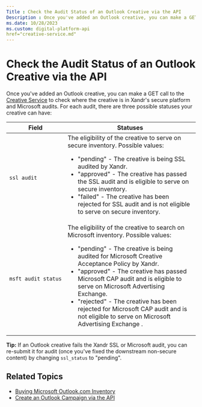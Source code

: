 ```yaml
---
Title : Check the Audit Status of an Outlook Creative via the API
Description : Once you've added an Outlook creative, you can make a GET call to the <a
ms.date: 10/28/2023
ms.custom: digital-platform-api
href="creative-service.md"
---
```



# Check the Audit Status of an Outlook Creative via the API



Once you've added an Outlook creative, you can make a GET call to the <a
href="creative-service.md"
class="xref" target="_blank">Creative Service</a> to check where the
creative is in Xandr's secure platform and
Microsoft audits. For each audit, there are three possible statuses your
creative can have: 

<table class="table">
<thead class="thead">
<tr class="header row">
<th id="ID-000011c2__entry__1"
class="entry colsep-1 rowsep-1">Field</th>
<th id="ID-000011c2__entry__2"
class="entry colsep-1 rowsep-1">Statuses</th>
</tr>
</thead>
<tbody class="tbody">
<tr class="odd row">
<td class="entry colsep-1 rowsep-1" headers="ID-000011c2__entry__1"><pre
class="pre codeblock"><code>ssl_audit</code></pre></td>
<td class="entry colsep-1 rowsep-1" headers="ID-000011c2__entry__2">The
eligibility of the creative to serve on secure inventory. Possible
values:
<ul>
<li>"pending" - The creative is being SSL audited by <span
class="ph">Xandr.</li>
<li>"approved" - The creative has passed the SSL audit and is eligible
to serve on secure inventory.</li>
<li>"failed" - The creative has been rejected for SSL audit and is not
eligible to serve on secure inventory.</li>
</ul></td>
</tr>
<tr class="even row">
<td class="entry colsep-1 rowsep-1" headers="ID-000011c2__entry__1"><pre
class="pre codeblock"><code>msft_audit_status</code></pre></td>
<td class="entry colsep-1 rowsep-1" headers="ID-000011c2__entry__2">The
eligibility of the creative to search on Microsoft inventory. Possible
values:
<ul>
<li>"pending" - The creative is being audited for Microsoft Creative
Acceptance Policy by Xandr.</li>
<li>"approved" - The creative has passed Microsoft CAP audit and is
eligible to serve on Microsoft Advertising Exchange.</li>
<li>"rejected" - The creative has been rejected for Microsoft CAP audit
and is not eligible to serve on Microsoft Advertising Exchange . </li>
</ul></td>
</tr>
</tbody>
</table>



<b>Tip:</b> If an Outlook creative fails the
Xandr SSL or Microsoft audit, you can re-submit
it for audit (once you've fixed the downstream non-secure content) by
changing `ssl_status` to "pending".




## Related Topics

- <a
  href="buying-microsoft-outlook-com-inventory.md"
  class="xref" target="_blank">Buying Microsoft Outlook.com Inventory</a>
- <a href="create-an-outlook-campaign-via-the-api.md"
  class="xref">Create an Outlook Campaign via the API</a> 






